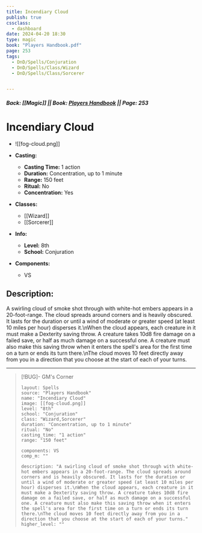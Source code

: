 ```yaml
---
title: Incendiary Cloud
publish: true
cssclass:
  - dashboard
date: 2024-04-20 18:30
type: magic
book: "Players Handbook.pdf"
page: 253
tags:
  - DnD/Spells/Conjuration
  - DnD/Spells/Class/Wizard
  - DnD/Spells/Class/Sorcerer


---
```


##### Back: [[Magic]] || Book: [Players Handbook](https://drive.google.com/drive/folders/1O5bhpYizcIT5xxAoLOuzCRht_PVS7VSG?usp=sharing) || Page: 253

# Incendiary Cloud
- ![[fog-cloud.png]]
- **Casting:**
    - **Casting Time:** 1 action
    - **Duration:** Concentration, up to 1 minute
    - **Range:** 150 feet
    - **Ritual:** No
    - **Concentration:** Yes
- **Classes:**
    - [[Wizard]]
    - [[Sorcerer]]

- **Info:**
    - **Level:** 8th
    - **School:** Conjuration
- **Components:**
    - VS


## Description:
A swirling cloud of smoke shot through with white-hot embers appears in a 20-foot-range. The cloud spreads around corners and is heavily obscured. It lasts for the duration or until a wind of moderate or greater speed (at least 10 miles per hour) disperses it.\nWhen the cloud appears, each creature in it must make a Dexterity saving throw. A creature takes 10d8 fire damage on a failed save, or half as much damage on a successful one. A creature must also make this saving throw when it enters the spell's area for the first time on a turn or ends its turn there.\nThe cloud moves 10 feet directly away from you in a direction that you choose at the start of each of your turns.



---

> [!BUG]- GM's Corner
>
> ```statblock
> layout: Spells
> source: "Players Handbook"
> name: "Incendiary Cloud"
> image: [[fog-cloud.png]]
> level: "8th"
> school: "Conjuration"
> class: "Wizard,Sorcerer"
> duration: "Concentration, up to 1 minute"
> ritual: "No"
> casting_time: "1 action"
> range: "150 feet"
>
> components: VS
> comp_m: ""
>
> description: "A swirling cloud of smoke shot through with white-hot embers appears in a 20-foot-range. The cloud spreads around corners and is heavily obscured. It lasts for the duration or until a wind of moderate or greater speed (at least 10 miles per hour) disperses it.\nWhen the cloud appears, each creature in it must make a Dexterity saving throw. A creature takes 10d8 fire damage on a failed save, or half as much damage on a successful one. A creature must also make this saving throw when it enters the spell's area for the first time on a turn or ends its turn there.\nThe cloud moves 10 feet directly away from you in a direction that you choose at the start of each of your turns."
> higher_level: ""
> ```
